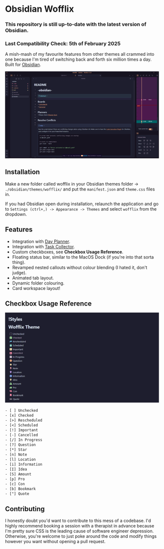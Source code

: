 # Obsidian Wofflix
### This repository is still up-to-date with the latest version of Obsidian.
### Last Compatibility Check: 5th of February 2025

A mish-mash of my favourite features from other themes all crammed into one because I'm tired of switching back and forth six million times a day. Built for [Obsidian](https://obsidian.md).

![wofflix thenme](obsidian-wofflix.png)

## Installation
Make a new folder called wofflix in your Obsidian themes folder -> ``./obsidian/themes/wofflix/`` and put the ``manifest.json`` and ``theme.css`` files in.

If you had Obsidian open during installation, relaunch the application and go to ``Settings (ctrl+,) -> Appearance -> Themes`` and select ``wofflix`` from the dropdown.

## Features
- Integration with [Day Planner](https://github.com/lynchjames/obsidian-day-planner).
- Integration with [Task Collector](https://github.com/ebullient/obsidian-task-collector).
- Custom checkboxes, see **Checkbox Usage Reference**.
- Floating status bar, similar to the MacOS Dock (if you're into that sorta thing).
- Revamped nested callouts without colour blending (I hated it, don't judge).
- Animated tab layout.
- Dynamic folder colouring.
- Card workspace layout!

## Checkbox Usage Reference

![wofflix checkboxes](wofflix-checkboxes.png)

```
- [ ] Unchecked
- [x] Checked 
- [>] Rescheduled 
- [<] Scheduled 
- [!] Important 
- [-] Cancelled 
- [/] In Progress 
- [?] Question 
- [*] Star 
- [n] Note 
- [l] Location
- [i] Information 
- [I] Idea 
- [S] Amount 
- [p] Pro 
- [c] Con 
- [b] Bookmark 
- ["] Quote
```

## Contributing
I honestly doubt you'd want to contribute to this mess of a codebase. I'd highly recommend booking a session with a therapist in advance because I'm pretty sure CSS is the leading cause of software engineer depression. Otherwise, you're welcome to just poke around the code and modify things however you want without opening a pull request.
